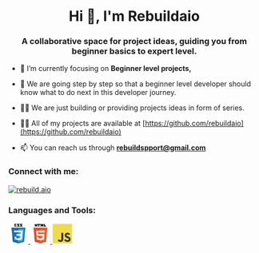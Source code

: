 <h1 align="center">Hi 👋, I'm Rebuildaio</h1>
<h3 align="center">A collaborative space for project ideas, guiding you from beginner basics to expert level.</h3>

- 🔭 I’m currently focusing on **Beginner level projects,**
- 🔭 We are going step by step so that a beginner level developer should know what to do next in this developer journey.
- 👨‍💻 We are just building or providing projects ideas in form of series.
- 👨‍💻 All of my projects are available at [https://github.com/rebuildaio](https://github.com/rebuildaio)

- 📫 You can reach us through **rebuildspport@gmail.com**

<h3 align="left">Connect with me:</h3>
<p align="left">
<a href="https://instagram.com/rebuild.aio" target="blank"><img align="center" src="https://raw.githubusercontent.com/rahuldkjain/github-profile-readme-generator/master/src/images/icons/Social/instagram.svg" alt="rebuild.aio" height="30" width="40" /></a>
</p>

<h3 align="left">Languages and Tools:</h3>
<p align="left"> <a href="https://www.w3schools.com/css/" target="_blank" rel="noreferrer"> <img src="https://raw.githubusercontent.com/devicons/devicon/master/icons/css3/css3-original-wordmark.svg" alt="css3" width="40" height="40"/> </a> <a href="https://www.w3.org/html/" target="_blank" rel="noreferrer"> <img src="https://raw.githubusercontent.com/devicons/devicon/master/icons/html5/html5-original-wordmark.svg" alt="html5" width="40" height="40"/> </a> <a href="https://developer.mozilla.org/en-US/docs/Web/JavaScript" target="_blank" rel="noreferrer"> <img src="https://raw.githubusercontent.com/devicons/devicon/master/icons/javascript/javascript-original.svg" alt="javascript" width="40" height="40"/> </a> </p>


